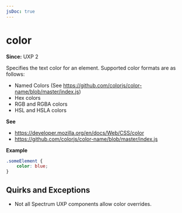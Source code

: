```yaml
---
jsDoc: true
---
```

# color

**Since:** UXP 2

Specifies the text color for an element. Supported color formats are as follows:

* Named Colors (See https://github.com/colorjs/color-name/blob/master/index.js)
* Hex colors
* RGB and RGBA colors
* HSL and HSLA colors

**See**

- https://developer.mozilla.org/en/docs/Web/CSS/color
- https://github.com/colorjs/color-name/blob/master/index.js

**Example**

```css
.someElement {
    color: blue;
}
```

## Quirks and Exceptions

* Not all Spectrum UXP components allow color overrides.